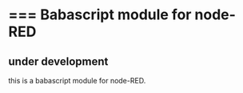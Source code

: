 ===
Babascript module for node-RED
===

## under development

this is a babascript module for node-RED.